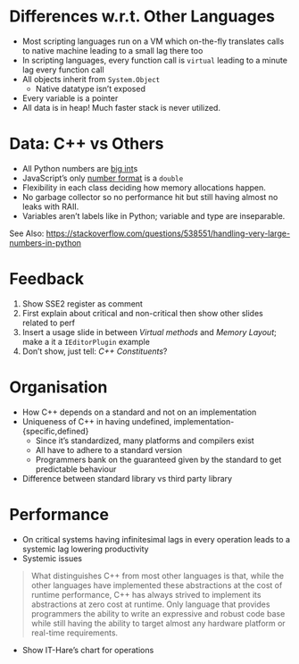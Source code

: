 # Differences w.r.t. Other Languages

* Most scripting languages run on a VM which on-the-fly translates calls to native machine leading to a small lag there too
* In scripting languages, every function call is `virtual` leading to a minute lag every function call
* All objects inherit from `System.Object`
  - Native datatype isn’t exposed
* Every variable is a pointer
* All data is in heap! Much faster stack is never utilized.

# Data: C++ vs Others

* All Python numbers are [big int](https://rushter.com/blog/python-integer-implementation/)s
* JavaScript’s only [number format](https://www.w3schools.com/js/js_numbers.asp) is a `double`
* Flexibility in each class deciding how memory allocations happen.
* No garbage collector so no performance hit but still having almost no leaks with RAII.
* Variables aren’t labels like in Python; variable and type are inseparable.

See Also: https://stackoverflow.com/questions/538551/handling-very-large-numbers-in-python

# Feedback

1. Show SSE2 register as comment
2. First explain about critical and non-critical then show other slides related to perf
4. Insert a usage slide in between _Virtual methods_ and _Memory Layout_; make a it a `IEditorPlugin` example
5. Don’t show, just tell: _C++ Constituents_?

# Organisation

* How C++ depends on a standard and not on an implementation
* Uniqueness of C++ in having undefined, implementation-{specific,defined}
  - Since it’s standardized, many platforms and compilers exist
  - All have to adhere to a standard version
  - Programmers bank on the guaranteed given by the standard to get predictable behaviour
* Difference between standard library vs third party library

# Performance

* On critical systems having infinitesimal lags in every operation leads to a systemic lag lowering productivity
* Systemic issues
> What distinguishes C++ from most other languages is that, while the other languages have implemented these abstractions at the cost of runtime performance, C++ has always strived to implement its abstractions at zero cost at runtime.
> Only language that provides programmers the ability to write an expressive and robust code base while still having the ability to target almost any hardware platform or real-time requirements.
* Show IT-Hare’s chart for operations
